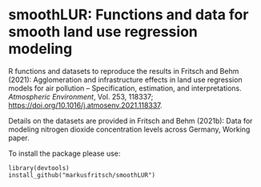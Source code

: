 # smoothLUR: Functions and data for smooth land use regression modeling
R functions and datasets to reproduce the results in Fritsch and Behm (2021): Agglomeration and infrastructure effects in land use regression models for air pollution – Specification, estimation, and interpretations. _Atmospheric Environment_, Vol. 253, 118337; https://doi.org/10.1016/j.atmosenv.2021.118337.

Details on the datasets are provided in Fritsch and Behm (2021b): Data for modeling nitrogen dioxide concentration levels across Germany, Working paper.

To install the package please use:
```{r}
library(devtools)
install_github("markusfritsch/smoothLUR")
```
